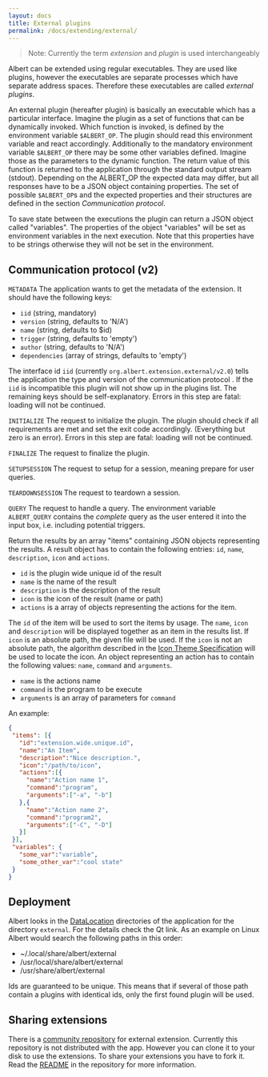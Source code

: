 ```yaml
---
layout: docs
title: External plugins
permalink: /docs/extending/external/
---
```

> Note: Currently the term _extension_ and _plugin_ is used interchangeably

Albert can be extended using regular executables. They are used like plugins, however the executables are separate processes which have separate address spaces. Therefore these executables are called _external plugins_.

An external plugin (hereafter plugin) is basically an executable which has a particular interface. Imagine the plugin as a set of functions that can be dynamically invoked. Which function is invoked, is defined by the environment variable `$ALBERT_OP`. The plugin should read this environment variable and react accordingly. Additionally to the mandatory environment variable `$ALBERT_OP` there may be some other variables defined. Imagine those as the parameters to the dynamic function. The return value of this function is returned to the application through the standard output stream (stdout). Depending on the ALBERT_OP the expected data may differ, but all responses have to be a JSON object containing properties. The set of possible `$ALBERT_OP`s and the expected properties and their structures are defined in the section *Communication protocol*.

To save state between the executions the plugin can return a JSON object called "variables". The properties of the object "variables" will be set as environment variables in the next execution. Note that this properties have to be strings otherwise they will not be set in the environment.

## Communication protocol (v2)

`METADATA`
The application wants to get the metadata of the extension. It should have the
following keys:

* `iid` (string, mandatory)
* `version` (string, defaults to 'N/A')
* `name` (string, defaults to $id)
* `trigger` (string, defaults to 'empty')
* `author` (string, defaults to 'N/A')
* `dependencies` (array of strings, defaults to 'empty')

The interface id `iid` (currently `org.albert.extension.external/v2.0`) tells the application the type and version of the communication protocol . If the `iid` is incompatible this plugin will not show up in the plugins list. The remaining keys should be self-explanatory. Errors in this step are fatal: loading will not be continued.

`INITIALIZE`
The request to initialize the plugin. The plugin should check if all
requirements are met and set the exit code accordingly. (Everything but zero
is an error).
Errors in this step are fatal: loading will not be continued.

`FINALIZE`
The request to finalize the plugin.

`SETUPSESSION`
The request to setup for a session, meaning prepare for user queries.

`TEARDOWNSESSION`
The request to teardown a session.

`QUERY`
The request to handle a query. The environment variable `ALBERT_QUERY` contains
the _complete_ query as the user entered it into the input box, i.e. including
potential triggers.

Return the results by an array "items" containing JSON objects representing the results. A result object has to contain the following entries: `id`, `name`, `description`, `icon` and `actions`.

  - `id` is the plugin wide unique id of the result
  - `name` is the name of the result
  - `description` is the description of the result
  - `icon` is the icon of the result (name or path)
  - `actions` is a array of objects representing the actions for the item.

The `id` of the item will be used to sort the items by usage. The `name`, `icon` and `description` will be displayed together as an item in the results list. If `icon` is an absolute path, the given file will be used. If the `icon` is not an absolute path, the algorithm described in the [Icon Theme Specification](https://freedesktop.org/wiki/Specifications/icon-theme-spec/) will be used to locate the icon. An object representing an action has to contain the following values: `name`, `command` and `arguments`.

- `name` is the actions name
- `command` is the program to be execute
- `arguments` is an array of parameters for `command`

An example:
```json
{
 "items": [{
   "id":"extension.wide.unique.id",
   "name":"An Item",
   "description":"Nice description.",
   "icon":"/path/to/icon",
   "actions":[{
     "name":"Action name 1",
     "command":"program",
     "arguments":["-a", "-b"]
   },{
     "name":"Action name 2",
     "command":"program2",
     "arguments":["-C", "-D"]
   }]
 }],
 "variables": {
   "some_var":"variable",
   "some_other_var":"cool state"
 }
}
```

## Deployment

Albert looks in the [DataLocation](http://doc.qt.io/qt-5/qstandardpaths.html#StandardLocation-enum) directories of the application for the directory `external`. For the details check the Qt link. As an example on Linux Albert would search the following paths in this order:

* ~/.local/share/albert/external
* /usr/local/share/albert/external
* /usr/share/albert/external

Ids are guaranteed to be unique. This means that if several of those path contain a plugins with identical ids, only the first found plugin will be used.

## Sharing extensions

There is a [community repository]( https://github.com/albertlauncher/external/) for external extension. Currently this repository is not distributed with the app. However you can clone it to your disk to use the extensions. To share your extensions you have to fork it. Read the [README](https://github.com/albertlauncher/external/blob/master/README.md) in the repository for more information.
